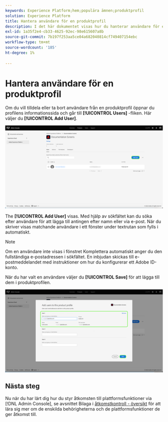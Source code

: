 ```yaml
---
keywords: Experience Platform;hem;populära ämnen;produktprofil
solution: Experience Platform
title: Hantera användare för en produktprofil
description: I det här dokumentet visas hur du hanterar användare för en produktprofil i användargränssnittet för Adobe Experience Platform.
exl-id: 1a35f2e4-cb33-4625-92ec-98e615607a8b
source-git-commit: 7b197f253aa5ce04a682040814cf749407154ebc
workflow-type: tm+mt
source-wordcount: '185'
ht-degree: 1%

---
```


# Hantera användare för en produktprofil

Om du vill tilldela eller ta bort användare från en produktprofil öppnar du profilens informationssida och går till **[!UICONTROL Users]** -fliken. Här väljer du **[!UICONTROL Add User]**.

![add-user](../images/add-user.png)

The **[!UICONTROL Add User]** visas. Med hjälp av sökfältet kan du söka efter användare för att lägga till antingen efter namn eller via e-post. När du skriver visas matchande användare i ett fönster under textrutan som fylls i automatiskt.

>[!NOTE]
>
>Om en användare inte visas i fönstret Komplettera automatiskt anger du den fullständiga e-postadressen i sökfältet. En inbjudan skickas till e-postmeddelandet med instruktioner om hur du konfigurerar ett Adobe ID-konto.

När du har valt en användare väljer du **[!UICONTROL Save]** för att lägga till dem i produktprofilen.

![save-user](../images/save-user.png)

## Nästa steg

Nu när du har lärt dig hur du styr åtkomsten till plattformsfunktioner via [!DNL Admin Console], se avsnittet Bilaga i [åtkomstkontroll - översikt](../home.md) för att lära sig mer om de enskilda behörigheterna och de plattformsfunktioner de ger åtkomst till.
